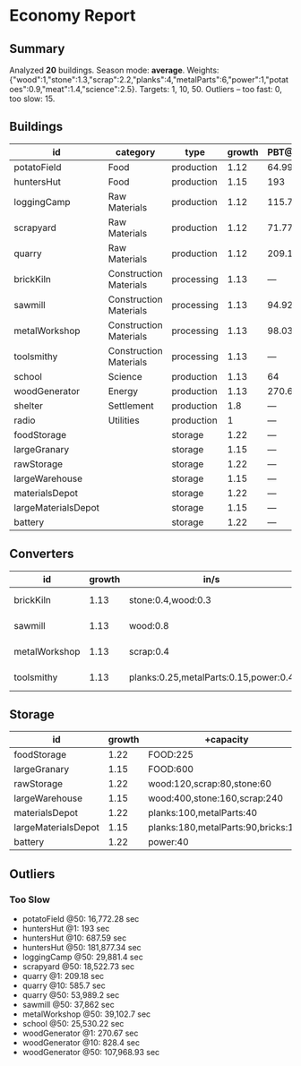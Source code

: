 # Economy Report

## Summary
Analyzed **20** buildings. Season mode: **average**.
Weights: {"wood":1,"stone":1.3,"scrap":2.2,"planks":4,"metalParts":6,"power":1,"potatoes":0.9,"meat":1.4,"science":2.5}. Targets: 1, 10, 50.
Outliers – too fast: 0, too slow: 15.

## Buildings
| id | category | type | growth | PBT@1 | PBT@10 | PBT@50 | out/s (base) | in/s (base) |
| - | - | - | - | - | - | - | - | - |
| potatoField | Food | production | 1.12 | 64.99 | 183.51 | 16,772.28 | potatoes:0.375 | - |
| huntersHut | Food | production | 1.15 | 193 | 687.59 | 181,877.34 | meat:0.22 | - |
| loggingCamp | Raw Materials | production | 1.12 | 115.79 | 324.21 | 29,881.4 | wood:0.3 | - |
| scrapyard | Raw Materials | production | 1.12 | 71.77 | 203.35 | 18,522.73 | scrap:0.08 | - |
| quarry | Raw Materials | production | 1.12 | 209.18 | 585.7 | 53,989.2 | stone:0.12 | - |
| brickKiln | Construction Materials | processing | 1.13 | — | — | — | bricks:0.4 | stone:0.4,wood:0.3 |
| sawmill | Construction Materials | processing | 1.13 | 94.92 | 288.5 | 37,862 | planks:0.5 | wood:0.8 |
| metalWorkshop | Construction Materials | processing | 1.13 | 98.03 | 299.67 | 39,102.7 | metalParts:0.4 | scrap:0.4 |
| toolsmithy | Construction Materials | processing | 1.13 | — | — | — | tools:0.18 | planks:0.25,metalParts:0.15,power:0.4 |
| school | Science | production | 1.13 | 64 | 196 | 25,530.22 | science:0.45 | - |
| woodGenerator | Energy | production | 1.13 | 270.67 | 828.4 | 107,968.93 | power:1 | wood:0.25 |
| shelter | Settlement | production | 1.8 | — | — | — | - | - |
| radio | Utilities | production | 1 | — | — | — | - | power:0.1 |
| foodStorage |  | storage | 1.22 | — | — | — | - | - |
| largeGranary |  | storage | 1.15 | — | — | — | - | - |
| rawStorage |  | storage | 1.22 | — | — | — | - | - |
| largeWarehouse |  | storage | 1.15 | — | — | — | - | - |
| materialsDepot |  | storage | 1.22 | — | — | — | - | - |
| largeMaterialsDepot |  | storage | 1.15 | — | — | — | - | - |
| battery |  | storage | 1.22 | — | — | — | - | - |

## Converters
| id | growth | in/s | out/s | ratio(out/in) | PBT@1 | PBT@10 | PBT@50 | mode |
| - | - | - | - | - | - | - | - | - |
| brickKiln | 1.13 | stone:0.4,wood:0.3 | bricks:0.4 | 0 | — | — | — | all-or-nothing |
| sawmill | 1.13 | wood:0.8 | planks:0.5 | 2.5 | 94.92 | 288.5 | 37,862 | all-or-nothing |
| metalWorkshop | 1.13 | scrap:0.4 | metalParts:0.4 | 2.73 | 98.03 | 299.67 | 39,102.7 | all-or-nothing |
| toolsmithy | 1.13 | planks:0.25,metalParts:0.15,power:0.4 | tools:0.18 | 0 | — | — | — | all-or-nothing |

## Storage
| id | growth | +capacity |
| - | - | - |
| foodStorage | 1.22 | FOOD:225 |
| largeGranary | 1.15 | FOOD:600 |
| rawStorage | 1.22 | wood:120,scrap:80,stone:60 |
| largeWarehouse | 1.15 | wood:400,stone:160,scrap:240 |
| materialsDepot | 1.22 | planks:100,metalParts:40 |
| largeMaterialsDepot | 1.15 | planks:180,metalParts:90,bricks:180 |
| battery | 1.22 | power:40 |

## Outliers
### Too Slow
- potatoField @50: 16,772.28 sec
- huntersHut @1: 193 sec
- huntersHut @10: 687.59 sec
- huntersHut @50: 181,877.34 sec
- loggingCamp @50: 29,881.4 sec
- scrapyard @50: 18,522.73 sec
- quarry @1: 209.18 sec
- quarry @10: 585.7 sec
- quarry @50: 53,989.2 sec
- sawmill @50: 37,862 sec
- metalWorkshop @50: 39,102.7 sec
- school @50: 25,530.22 sec
- woodGenerator @1: 270.67 sec
- woodGenerator @10: 828.4 sec
- woodGenerator @50: 107,968.93 sec

